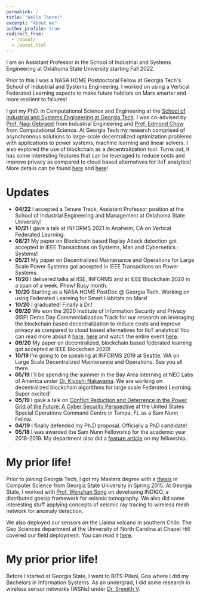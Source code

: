 ```yaml
---
permalink: /
title: "Hello There!"
excerpt: "About me"
author_profile: true
redirect_from:
  - /about/
  - /about.html
---
```


I am an Assistant Professor in the School of Industrial and Systems Engineering at Oklahoma State University starting Fall 2022.

Prior to this I was a NASA HOME Postdoctoral Fellow at Georgia Tech's School of Industrial and Systems Engineering. I worked on using a Vertical Federated Learning aspects to make future habitats on Mars smarter and more resilient to failures!  

I got my PhD. in Computational Science and Engineering at the [School of Industrial and Systems Engineering at Georgia Tech](https://ww.isye.gatech.edu). 
I was co-advised by [Prof. Nagi Gebraeel](https://www2.isye.gatech.edu/people/faculty/Nagi_Gebraeel/) from Industrial Engineering and [Prof. Edmond Chow](https://www.edmondchow.com) from Computational Science.
At Georgia Tech my research comprised of asynchronous solutions to large-scale decentralized optimization problems with applications to power systems, machine learning and linear solvers.
I also explored the use of blockchain as a decentralization tool. Turns out, it has some interesting features that can be leveraged to reduce costs and improve privacy as compared to cloud based alternatives for IIoT analytics!
More details can be found [here](https://blockalytics.medium.com/cost-implications-of-iiot-analytics-aa22e9aa8f33) and [here](https://blockalytics.medium.com/a-federated-edge-analytics-platform-for-industrial-iot-627b10dccbd5)!

Updates
======
- **04/22** I accepted a Tenure Track, Assistant Professor position at the School of Industrial Engineering and Management at Oklahoma State University!
- **10/21** I gave a talk at INFORMS 2021 in Anaheim, CA on Vertical Federated Learning.
- **08/21** My paper on Blockchain based Replay Attack detection got accepted in IEEE Transactions on Systems, Man and Cybernetics : Systems! 
- **05/21** My paper on Decentralized Maintenance and Operations for Large Scale Power Systems got accepted in IEEE Transactions on Power Systems.
- **11/20** I delivered talks at IISE, INFORMS and at IEEE Blockchain 2020 in a span of a week. Phew! Busy month.
- **10/20** Starting as a NASA HOME PostDoc @ Georgia Tech. Working on using Federated Learning for Smart Habitats on Mars!
- **10/20** I graduated! Finally a Dr.!  
- **09/20** We won the 2020 Institute of Information Security and Privacy (IISP) Demo Day Commercialization Track for our research on leveraging the blockchain based decentralization to reduce costs and improve privacy as compared to cloud based alternatives for IIoT analytics!
            You can read more about it [here](https://iisp.gatech.edu/iisp-2020-demo-day-finale-recap), [here](https://www.techsquareatl.com/the-collection/2020/10/2/winners-of-the-2020-iisp-cybersecurity-student-demo-day-finale) and watch the entire event [here](https://youtu.be/MLMCgol5cpI?t=2855).
- **09/20** My paper on decentralized, blockchain based federated learning got accepted at IEEE Blockchain 2020!
- **10/19** I'm going to be speaking at INFORMS 2019 at Seattle, WA on Large Scale Decentralized Maintenance and Operations. See you all there.
- **05/19** I'll be spending the summer in the Bay Area interning at NEC Labs of America under [Dr. Kiyoshi Nakayama](https://www.ics.uci.edu/~knakayam/). We are working on decentralized blockchain algorithms for large scale Federated Learning. Super excited!
- **05/19** I gave a talk on [Conflict Reduction and Deterrence in the Power Grid of the Future: A Cyber Security Perspective](files/SNSPSpringPresentation.pdf) at the United States Special Operations Command Centre in Tampa, FL as a Sam Nunn Fellow.
- **04/19** I finally defended my Ph.D proposal. Officially a PhD candidate!
- **05/18** I was awarded the Sam Nunn Fellowship for the academic year 2018-2019. My department also did a [feature article](https://www.isye.gatech.edu/news/isye-phd-student-paritosh-ramanan-selected-2018-sam-nunn-security-fellow) on my fellowship.


My prior life!
======

Prior to joining Georgia Tech, I got my Masters degree with a [thesis](https://scholarworks.gsu.edu/cs_theses/81/) in Computer Science from Georgia State University in Spring 2015.
At Georgia State, I worked with [Prof. Wenzhan Song](http://sensorweb.engr.uga.edu/index.php/song/) on developing INDIGO, a distributed gossip framework for seismic tomography.
We also did some interesting stuff applying concepts of seismic ray tracing to wireless mesh network for anomaly detection.

We also deployed our sensors on the Llaima volcano in southern Chile.
The Geo Sciences department at the University of North Carolina at Chapel Hill covered our field deployment. You can read it [here](http://endeavors.unc.edu/llaima_volcano_expedition).


My prior prior life!
======

Before I started at Georgia State, I went to BITS-Pilani, Goa where I did my Bachelors in Information Systems. As an undergrad, I did some research in wireless sensor networks (WSNs) under [Dr. Sreejith V](http://www.bits-pilani.ac.in/goa/srev/profile).
